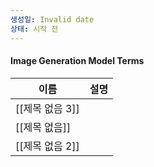 ```yaml
---
생성일: Invalid date
상태: 시작 전
---
```

#### Image Generation Model Terms
|이름|설명|
|---|---|
|[[제목 없음 3]]||
|[[제목 없음]]||
|[[제목 없음 2]]||